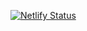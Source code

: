 [![Netlify Status](https://api.netlify.com/api/v1/badges/3c6e99c5-1968-402f-88d6-30156725cae0/deploy-status)](https://app.netlify.com/sites/wai-sitemap/deploys)